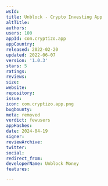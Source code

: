 ```yaml
---
wsId: 
title: Unblock - Crypto Investing App
altTitle: 
authors: 
users: 100
appId: com.cryptizo.app
appCountry: 
released: 2022-02-20
updated: 2022-06-07
version: '1.0.3'
stars: 5
ratings: 
reviews: 
size: 
website: 
repository: 
issue: 
icon: com.cryptizo.app.png
bugbounty: 
meta: removed
verdict: fewusers
appHashes: 
date: 2024-04-19
signer: 
reviewArchive: 
twitter: 
social: 
redirect_from: 
developerName: Unblock Money
features: 

---
```



